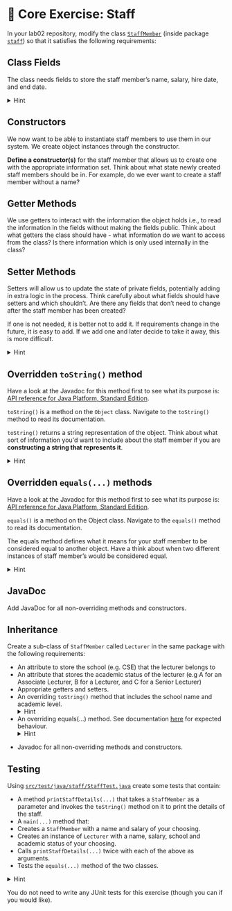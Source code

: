 # 🔱 Core Exercise: Staff

In your lab02 repository, modify the class [`StaffMember`](/app/src/main/java/staff/StaffMember.java) (inside package [`staff`](/app/src/main/java/staff)) so that it satisfies the following requirements:

## Class Fields

The class needs fields to store the staff member’s name, salary, hire date, and end date.

<details>
  <summary>Hint</summary>
  <ul>
    <li>Java has in-built date types such as [LocalDate](https://docs.oracle.com/en/java/javase/11/docs/api/java.base/java/time/LocalDate.html).</li>
  </ul>
</details>

## Constructors

We now want to be able to instantiate staff members to use them in our system. We create object instances through the constructor.

**Define a constructor(s)** for the staff member that allows us to create one with the appropriate information set. Think about what state newly created staff members should be in. For example, do we ever want to create a staff member without a name?

## Getter Methods

We use getters to interact with the information the object holds i.e., to read the information in the fields without making the fields public. Think about what getters the class should have - what information do we want to access from the class? Is there information which is only used internally in the class?

## Setter Methods

Setters will allow us to update the state of private fields, potentially adding in extra logic in the process. Think carefully about what fields should have setters and which shouldn’t. Are there any fields that don’t need to change after the staff member has been created?

If one is not needed, it is better not to add it. If requirements change in the future, it is easy to add. If we add one and later decide to take it away, this is more difficult.

<details>
  <summary>Hint</summary>
  Remember that you can still set the value of a field
  <b>without a setter</b> using the <b>constructor</b> when the
  object is created.
</details>

## Overridden `toString()` method

Have a look at the Javadoc for this method first to see what its purpose is: [API reference for Java Platform, Standard Edition](https://docs.oracle.com/en/java/javase/17/docs/api/java.base/java/lang/Object.html).

`toString()` is a method on the `Object` class. Navigate to the `toString()` method to read its documentation.

`toString()` returns a string representation of the object. Think about what sort of information you'd want to include about the staff member if you are **constructing a string that represents it**.

<details>
  <summary>Hint</summary>
  <ul>
    <li>
      No real right or wrong answers for this one. The definition of
      <code>toString()</code> is intentionally vague to offer you a lot of
      discretion in what the string representation of your object looks like,
      but a good idea would be to put all of the fields of the staff member into
      a string in some reasonably formatted way.
    </li>
  </ul>
</details>

## Overridden `equals(...)` methods

Have a look at the Javadoc for this method first to see what its purpose is: [API reference for Java Platform, Standard Edition](https://docs.oracle.com/en/java/javase/17/docs/api/java.base/java/lang/Object.html).

`equals()` is a method on the Object class. Navigate to the `equals()` method to read its documentation.

The equals method defines what it means for your staff member to be considered equal to another object. Have a think about when two different instances of staff member’s would be considered equal.

<details>
  <summary>Hint</summary>
  <ul>
    <li>
      When are strings in C considered equal? <code>==</code> can’t be used
      because that compares pointers, but two strings in C with different
      pointers can be considered equal if... ????
    </li>
  </ul>
</details>

## JavaDoc

Add JavaDoc for all non-overriding methods and constructors.

## Inheritance

Create a sub-class of `StaffMember` called `Lecturer` in the same package with the following requirements:

- An attribute to store the school (e.g. CSE) that the lecturer belongs to
- An attribute that stores the academic status of the lecturer (e.g A for an Associate Lecturer, B for a Lecturer, and C for a Senior Lecturer)
- Appropriate getters and setters.
- An overriding `toString()` method that includes the school name and academic level.
  <br/>
  <details>
    <summary>Hint</summary>
    As a subclass, a Lecturer is a more specific type of staff member. They still
    have the information a staff member has like a name and salary etc. We would
    also like this information in the toString() for Lecturer. You've already
    written code that does this part in the staff member. Is there any way you can
    reuse this code without having to copy it? Is there any way we can call the
    code written in our parent class, from the subclass?
  </details>
- An overriding equals(...) method. See documentation [here](<https://docs.oracle.com/en/java/javase/17/docs/api/java.base/java/lang/Object.html#equals(java.lang.Object)>) for expected behaviour.<br/>
  <details>
    <summary>Hint</summary>
    Since Lecturer is a subclass of StaffMember, they also have a name and salary
    etc. For Lecturers to be considered equal, not only do the extra fields added
    to the Lecturer class need to be the same, but so to do the fields that come
    from the StaffMember class, like name and salary etc.
    <br />
    However, you’ve already written code that checks whether the StaffMember
    fields are equal. Is there any way you can reuse this code without having to
    copy it? Is there any way we can call the code written in our parent class,
    from the subclass?
</details>

- Javadoc for all non-overriding methods and constructors.

## Testing

Using [`src/test/java/staff/StaffTest.java`](/app/src/test/java/staff/StaffTest.java) create some tests that contain:

- A method `printStaffDetails(...)` that takes a `StaffMember` as a parameter and invokes the `toString()` method on it to print the details of the staff.
- A `main(...)` method that:
- Creates a `StaffMember` with a name and salary of your choosing.
- Creates an instance of `Lecturer` with a name, salary, school and academic status of your choosing.
- Calls `printStaffDetails(...)` twice with each of the above as arguments.
- Tests the `equals(...)` method of the two classes.

<details>
  <summary>Hint</summary>
  Read the Javadoc for the equals method to get a better understanding of what
  the equals method is required to do. You will notice that certain properties
  need to hold for the equals method to be considered correct. If you’ve done
  discrete maths before, you may recognize these as the properties of an
  equivalence relation (i.e., equality is an equivalence relation).
  <br />
  Dividing your tests up to examine each property separately is a good way to
  structure your tests.
</details>

You do not need to write any JUnit tests for this exercise (though you can if you would like).
